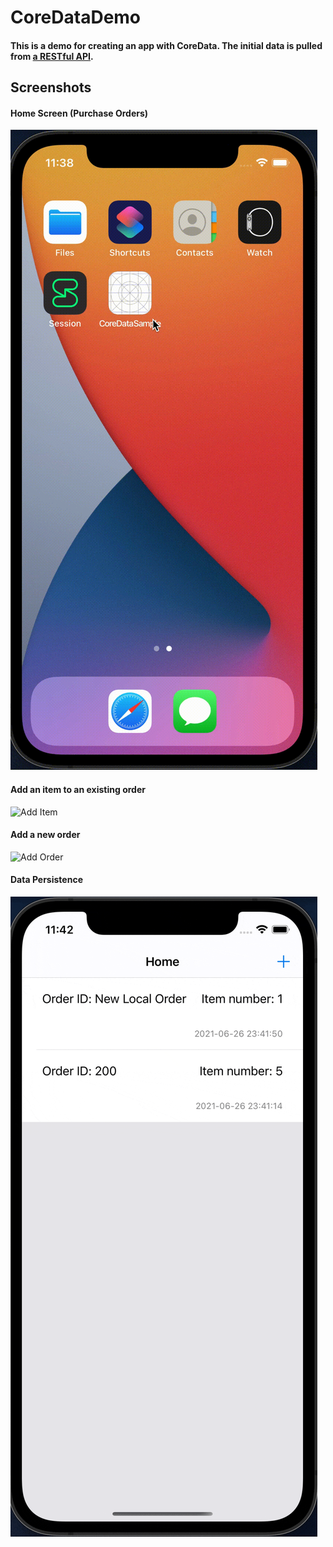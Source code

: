 # CoreDataDemo

#### This is a demo for creating an app with CoreData. The initial data is pulled from [a RESTful API](https://my-json-server.typicode.com/butterfly-systems/sample-data/purchase_orders).

## Screenshots

#### Home Screen (Purchase Orders)
![Initialization](https://github.com/RyanRory/CoreDataDemo/blob/main/IMG/init.gif)

#### Add an item to an existing order
![Add Item](https://github.com/RyanRory/CoreDataDemo/blob/main/IMG/addItem.gif)

#### Add a new order
![Add Order](https://github.com/RyanRory/CoreDataDemo/blob/main/IMG/addOrder.gif)

#### Data Persistence
![Data Persistence](https://github.com/RyanRory/CoreDataDemo/blob/main/IMG/dataPersistence.gif)
